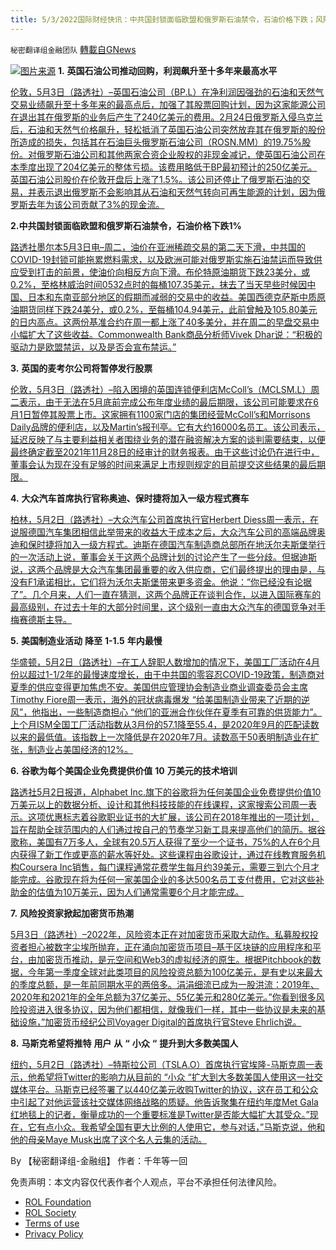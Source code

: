 ```yaml
---
title: 5/3/2022国际财经快讯：中共国封锁面临欧盟和俄罗斯石油禁令，石油价格下跌；风险投资家掀起加密货币热潮
---
```

`秘密翻译组金融团队` [轉載自GNews](https://gnews.org/zh-hans/2462014/)

![](https://assets.gnews.org/wp-content/uploads/2022/05/图片1-25.png)[图片来源](https://www.reuters.com) 
**1.** **英国石油公司推动回购，利润飙升至十多年来最高水平**
 
[伦敦，5月3日（路透社）–英国石油公司（BP.L）在净利润因强劲的石油和天然气交易业绩飙升至十多年来的最高点后，加强了其股票回购计划，因为这家能源公司在退出其在俄罗斯的业务后产生了240亿美元的费用。2月24日俄罗斯入侵乌克兰后，石油和天然气价格飙升，轻松抵消了英国石油公司突然放弃其在俄罗斯的股份所造成的损失，包括其在石油巨头俄罗斯石油公司（ROSN.MM）的19.75%股份。对俄罗斯石油公司和其他两家合资企业股权的非现金减记，使英国石油公司在本季度出现了204亿美元的整体亏损。该费用略低于BP最初预计的250亿美元。英国石油公司股价在伦敦开盘后上涨了1.5%。该公司还停止了俄罗斯石油的交易，并表示退出俄罗斯不会影响其从石油和天然气转向可再生能源的计划，因为俄罗斯去年为该公司贡献了3%的现金流。](https://www.reuters.com/business/energy/bp-boosts-buybacks-profit-soars-highest-over-decade-2022-05-03/)
 
**2.中共国封锁面临欧盟和俄罗斯石油禁令，石油价格下跌1%**
 
[路透社墨尔本5月3日电–周二，油价在亚洲稀疏交易的第二天下滑，中共国的COVID-19封锁可能拖累燃料需求，以及欧洲可能对俄罗斯实施石油禁运而导致供应受到打击的前景，使油价向相反方向下滑。布伦特原油期货下跌23美分，或0.2%，至格林威治时间0532点时的每桶107.35美元，抹去了当天早些时候因中国、日本和东南亚部分地区的假期而减弱的交易中的收益。美国西德克萨斯中质原油期货同样下跌24美分，或0.2%，至每桶104.94美元，此前曾触及105.80美元的日内高点。这两份基准合约在周一都上涨了40多美分，并在周二的早盘交易中小幅扩大了这些收益。Commonwealth Bank商品分析师Vivek Dhar说：“积极的驱动力是欧盟禁运，以及是否会宣布禁运。”](https://www.reuters.com/business/energy/oil-climbs-eu-gets-set-ban-russian-crude-2022-05-03/)
 
**3.** **英国的麦考尔公司将暂停发行股票**
 
[伦敦，5月3日（路透社）–陷入困境的英国连锁便利店McColl’s（MCLSM.L）周二表示，由于无法在5月底前完成公布年度业绩的最后期限，该公司可能要求在6月1日暂停其股票上市。这家拥有1100家门店的集团经营McColl’s和Morrisons Daily品牌的便利店，以及Martin’s报刊亭。它有大约16000名员工。该公司表示，延迟反映了与主要利益相关者围绕业务的潜在融资解决方案的谈判需要结束，以便最终确定截至2021年11月28日的经审计的财务报表。由于这些讨论仍在进行中，董事会认为现在没有足够的时间来满足上市规则规定的目前提交这些结果的最后期限。](https://www.reuters.com/business/britains-mccolls-set-shares-suspension-2022-05-03/)
 
**4.** **大众汽车首席执行官称奥迪、保时捷将加入一级方程式赛车**
 
[柏林，5月2日（路透社）–大众汽车公司首席执行官Herbert Diess周一表示，在说服德国汽车集团相信此举带来的收益大于成本之后，大众汽车公司的高端品牌奥迪和保时捷将加入一级方程式。迪斯在德国汽车制造商总部所在地沃尔夫斯堡举行的一次活动上说，董事会关于这两个品牌计划的讨论产生了一些分歧。但据迪斯说，这两个品牌是大众汽车集团最重要的收入供应商，它们最终提出的理由是，与没有F1承诺相比，它们将为沃尔夫斯堡带来更多资金。他说：”你已经没有论据了”。几个月来，人们一直在猜测，这两个品牌正在谈判合作，以进入国际赛车的最高级别，在过去十年的大部分时间里，这个级别一直由大众汽车的德国竞争对手梅赛德斯主导。](https://www.reuters.com/business/autos-transportation/audi-porsche-have-decided-enter-formula-1-says-vw-ceo-2022-05-02/)
 
**5.** **美国制造业活动** **降至** **1-1.5** **年内最慢**
 
[华盛顿，5月2日（路透社）–在工人辞职人数增加的情况下，美国工厂活动在4月份以超过1-1/2年的最慢速度增长，由于中共国的零容忍COVID-19政策，制造商对夏季的供应变得更加焦虑不安。美国供应管理协会制造业商业调查委员会主席Timothy Fiore周一表示，海外的冠状病毒爆发 “给美国制造业带来了近期的逆风”，他指出，一些制造商担心 “他们的亚洲合作伙伴在夏季有可靠的供货能力”。上个月ISM全国工厂活动指数从3月份的57.1降至55.4，是2020年9月的匹配读数以来的最低值。该指数上一次降低是在2020年7月。读数高于50表明制造业在扩张，制造业占美国经济的12%。](https://www.reuters.com/world/us/us-manufacturing-sector-slows-further-april-ism-2022-05-02/)
 
**6.** **谷歌为每个美国企业免费提供价值** **10** **万美元的技术培训**
 
[路透社5月2日报道，Alphabet Inc.旗下的谷歌将为任何美国企业免费提供价值10万美元以上的数据分析、设计和其他科技技能的在线课程，这家搜索公司周一表示。这项优惠标志着谷歌职业证书的大扩展，该公司在2018年推出的一项计划，旨在帮助全球范围内的人们通过按自己的节奏学习新工具来提高他们的简历。据谷歌称，美国有7万多人，全球有20.5万人获得了至少一个证书，75%的人在6个月内获得了新工作或更高的薪水等好处。这些课程由谷歌设计，通过在线教育服务机构Coursera Inc销售，每门课程通常花费学生每月约39美元，需要三到六个月才能完成。谷歌现在将为任何一家美国企业的多达500名员工支付费用，它对这些补助金的估值为10万美元，因为人们通常需要6个月才能完成。](https://www.reuters.com/technology/google-makes-100000-worth-tech-training-free-every-us-business-2022-05-02/)
 
**7.** **风险投资家掀起加密货币热潮**
 
[5月3日（路透社）–2022年，风险资本正在对加密货币采取大动作。私募股权投资者担心被数字尘埃所抛弃，正在涌向加密货币项目–基于区块链的应用程序和平台，由加密货币推动，是元空间和Web3的虚拟经济的原生。根据Pitchbook的数据，今年第一季度全球对此类项目的风险投资总额为100亿美元，是有史以来最大的季度总额，是一年前同期水平的两倍多。涓涓细流已成为一股洪流：2019年、2020年和2021年的全年总额为37亿美元、55亿美元和280亿美元。”你看到很多风险投资进入很多协议，因为他们都相信，就像我们一样，其中一些协议是未来的基础设施，”加密货币经纪公司Voyager Digital的首席执行官Steve Ehrlich说。](https://www.reuters.com/business/finance/cryptoverse-venture-capitalists-catch-crypto-fever-2022-05-03/)
 
**8.** **马斯克希望将推特** **用户** **从** **“** **小众** **“** **提升到大多数美国人**
 
[纽约，5月2日（路透社）–特斯拉公司（TSLA.O）首席执行官埃隆-马斯克周一表示，他希望将Twitter的影响力从目前的 “小众 “扩大到大多数美国人使用这一社交媒体平台。马斯克已经签署了以440亿美元收购Twitter的协议，这在员工和公众中引起了对他运营该社交媒体网络战略的质疑。他告诉聚集在纽约年度Met Gala红地毯上的记者，衡量成功的一个重要标准是Twitter是否能大幅扩大其受众。”现在，它有点小众。我希望全国有更大比例的人使用它，参与对话，”马斯克说，他和他的母亲Maye Musk出席了这个名人云集的活动。](https://www.reuters.com/technology/musk-says-he-wants-boost-twitter-use-niche-most-americans-2022-05-03/)
 
By 【秘密翻译组-金融组】
作者：千年等一回

免责声明：本文内容仅代表作者个人观点，平台不承担任何法律风险。
  
- [ROL Foundation](https://rolfoundation.org/)
- [ROL Society](https://rolsociety.org/)
- [Terms of use](https://gnews.org/terms-of-use-3/)
- [Privacy Policy](https://gnews.org/privacy-policy/)
